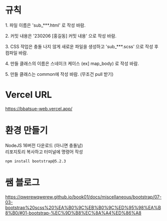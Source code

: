 # 규칙
<p>1. 파일 이름은 'sub_***.html' 로 작성 바람.</p>
<p>2. 커밋 내용은 '230206 [홍길동] 커밋 내용' 으로 작성 바람.</p>
<p>3. CSS 작업은 충돌 나지 않게 새로운 파일을 생성하고 'sub_***.scss' 으로 작성 후 컴파일 바람.</p>
<p>4. 만들 클래스의 이름은 스네이크 케이스 (ex] map_body) 로 작성 바람.</P>
<p>5. 만들 클래스는 common에 작성 바람. (무조건 pull 받기)</P>


# Vercel URL
<a href="https://bbatsue-web.vercel.app/" target="_blank">https://bbatsue-web.vercel.app/</a>

# 환경 만들기
NodeJS 16버전 다운로드 (아니면 충돌남)   
리포지토리 복사하고 터미널에 명령어 작성
```
npm install bootstrap@5.2.3
```

# 쌤 블로그
<a href="https://qwerewqwerew.github.io/book01/docs/miscellaneous/bootstrap/07-03-bootstrap%20scss%20%EA%B0%9C%EB%B0%9C%ED%95%98%EA%B8%B0/#01-bootstrap-%EC%9D%B8%EC%8A%A4%ED%86%A8" target="blank">
https://qwerewqwerew.github.io/book01/docs/miscellaneous/bootstrap/07-03-bootstrap%20scss%20%EA%B0%9C%EB%B0%9C%ED%95%98%EA%B8%B0/#01-bootstrap-%EC%9D%B8%EC%8A%A4%ED%86%A8
</a>
